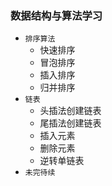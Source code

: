 ### 数据结构与算法学习
  - ```排序算法```
    - 快速排序
    - 冒泡排序
    - 插入排序
    - 归并排序
  - ```链表```
    - 头插法创建链表
    - 尾插法创建链表
    - 插入元素
    - 删除元素
    - 逆转单链表
  - ```未完待续```
